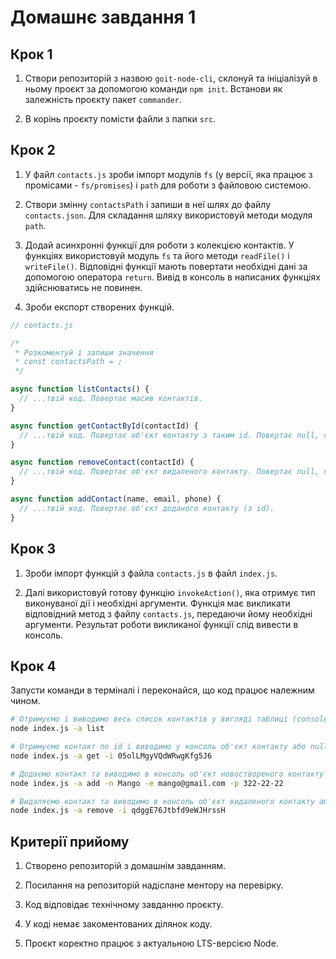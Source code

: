# Домашнє завдання 1

## Крок 1

1. Створи репозиторій з назвою `goit-node-cli`, склонуй та ініціалізуй в ньому проєкт за допомогою команди `npm init`. Встанови як залежність проєкту пакет `commander`.

2. В корінь проєкту помісти файли з папки `src`.

## Крок 2

1. У файл `contacts.js` зроби імпорт модулів `fs` (у версії, яка працює з промісами - `fs/promises`) і `path` для роботи з файловою системою.

2. Створи змінну `contactsPath` і запиши в неї шлях до файлу `contacts.json`. Для складання шляху використовуй методи модуля `path`.

3. Додай асинхронні функції для роботи з колекцією контактів. У функціях використовуй модуль `fs` та його методи `readFile()` і `writeFile()`. Відповідні функції мають повертати необхідні дані за допомогою оператора `return`. Вивід в консоль в написаних функціях здійснюватись не повинен.

4. Зроби експорт створених функцій.

```javascript
// contacts.js

/*
 * Розкоментуй і запиши значення
 * const contactsPath = ;
 */

async function listContacts() {
  // ...твій код. Повертає масив контактів.
}

async function getContactById(contactId) {
  // ...твій код. Повертає об'єкт контакту з таким id. Повертає null, якщо контакт з таким id не знайдений.
}

async function removeContact(contactId) {
  // ...твій код. Повертає об'єкт видаленого контакту. Повертає null, якщо контакт з таким id не знайдений.
}

async function addContact(name, email, phone) {
  // ...твій код. Повертає об'єкт доданого контакту (з id).
}
```

## Крок 3

1. Зроби імпорт функцій з файла `contacts.js` в файл `index.js`.

2. Далі використовуй готову функцію `invokeAction()`, яка отримує тип виконуваної дії і необхідні аргументи. Функція має викликати відповідний метод з файлу `contacts.js`, передаючи йому необхідні аргументи. Результат роботи викликаної функції слід вивести в консоль.

## Крок 4

Запусти команди в терміналі і переконайся, що код працює належним чином.

```bash
# Отримуємо і виводимо весь список контактів у вигляді таблиці (console.table)
node index.js -a list

# Отримуємо контакт по id і виводимо у консоль об'єкт контакту або null, якщо контакту з таким id не існує.
node index.js -a get -i 05olLMgyVQdWRwgKfg5J6

# Додаємо контакт та виводимо в консоль об'єкт новоствореного контакту
node index.js -a add -n Mango -e mango@gmail.com -p 322-22-22

# Видаляємо контакт та виводимо в консоль об'єкт видаленого контакту або null, якщо контакту з таким id не існує.
node index.js -a remove -i qdggE76Jtbfd9eWJHrssH
```

## Критерії прийому

1. Створено репозиторій з домашнім завданням.

2. Посилання на репозиторій надіслане ментору на перевірку.

3. Код відповідає технічному завданню проєкту.

4. У коді немає закоментованих ділянок коду.

5. Проєкт коректно працює з актуальною LTS-версією Node.